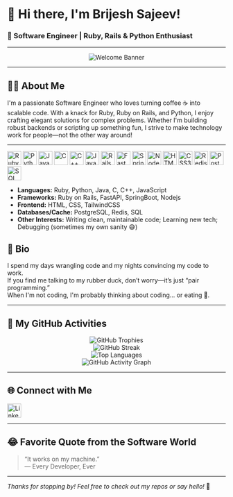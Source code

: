 # 👋 Hi there, I'm Brijesh Sajeev!

### 🚀 Software Engineer | Ruby, Rails & Python Enthusiast

---

<div align="center">
  <img src="https://capsule-render.vercel.app/api?type=waving&color=auto&height=120&section=header&text=Welcome!&fontAlign=50&fontAlignY=40&fontSize=40&desc=Glad%20You%27re%20Here!&descAlign=50&descAlignY=70" alt="Welcome Banner"/>
</div>

---

## 🧑‍💻 About Me

I'm a passionate Software Engineer who loves turning coffee ☕ into scalable code. With a knack for Ruby, Ruby on Rails, and Python, I enjoy crafting elegant solutions for complex problems. Whether I'm building robust backends or scripting up something fun, I strive to make technology work for people—not the other way around!

---

<p>
  <!-- Languages -->
  <img src="https://cdn.jsdelivr.net/gh/devicons/devicon/icons/ruby/ruby-original.svg" alt="Ruby" width="32" height="32"/>
  <img src="https://cdn.jsdelivr.net/gh/devicons/devicon/icons/python/python-original.svg" alt="Python" width="32" height="32"/>
  <img src="https://cdn.jsdelivr.net/gh/devicons/devicon/icons/java/java-original.svg" alt="Java" width="32" height="32"/>
  <img src="https://cdn.jsdelivr.net/gh/devicons/devicon/icons/c/c-original.svg" alt="C" width="32" height="32"/>
  <img src="https://cdn.jsdelivr.net/gh/devicons/devicon/icons/cplusplus/cplusplus-original.svg" alt="C++" width="32" height="32"/>
  <img src="https://cdn.jsdelivr.net/gh/devicons/devicon/icons/javascript/javascript-original.svg" alt="Javascript" width="32" height="32"/>
  <!-- Frameworks -->
  <img src="https://cdn.jsdelivr.net/gh/devicons/devicon/icons/rails/rails-plain.svg" alt="Rails" width="32" height="32"/>
  <img src="https://cdn.jsdelivr.net/gh/devicons/devicon/icons/fastapi/fastapi-original.svg" alt="FastAPI" width="32" height="32"/>
  <img src="https://cdn.jsdelivr.net/gh/devicons/devicon/icons/spring/spring-original.svg" alt="SpringBoot" width="32" height="32"/>
  <img src="https://cdn.jsdelivr.net/gh/devicons/devicon/icons/nodejs/nodejs-original.svg" alt="Nodejs" width="32" height="32"/>
  <!-- Web / Styling -->
  <img src="https://cdn.jsdelivr.net/gh/devicons/devicon/icons/html5/html5-original.svg" alt="HTML5" width="32" height="32"/>
  <img src="https://cdn.jsdelivr.net/gh/devicons/devicon/icons/css3/css3-original.svg" alt="CSS3" width="32" height="32"/>
  <!-- Databases / Caching -->
  <img src="https://cdn.jsdelivr.net/gh/devicons/devicon/icons/redis/redis-original.svg" alt="Redis" width="32" height="32"/>
  <img src="https://cdn.jsdelivr.net/gh/devicons/devicon/icons/postgresql/postgresql-original.svg" alt="PostgreSQL" width="32" height="32"/>
  <img src="https://cdn.jsdelivr.net/gh/devicons/devicon/icons/mysql/mysql-original.svg" alt="SQL" width="32" height="32"/>
</p>

- **Languages:** Ruby, Python, Java, C, C++, JavaScript
- **Frameworks:** Ruby on Rails, FastAPI, SpringBoot, Nodejs
- **Frontend:** HTML, CSS, TailwindCSS
- **Databases/Cache:** PostgreSQL, Redis, SQL
- **Other Interests:** Writing clean, maintainable code; Learning new tech; Debugging (sometimes my own sanity 😅)

## 🤹 Bio

I spend my days wrangling code and my nights convincing my code to work.  
If you find me talking to my rubber duck, don’t worry—it’s just “pair programming.”  
When I'm not coding, I'm probably thinking about coding... or eating 🍕.

---

## 🌟 My GitHub Activities

<p align="center">
  <img src="https://github-profile-trophy.vercel.app/?username=BrijeshSajeev&theme=tokyonight&margin-w=10&column=7" alt="GitHub Trophies" />
  <br>
  <img src="https://streak-stats.demolab.com/?user=BrijeshSajeev&theme=tokyonight" alt="GitHub Streak" />
  <br>
  <img src="https://github-readme-stats.vercel.app/api/top-langs/?username=BrijeshSajeev&layout=compact&theme=tokyonight" alt="Top Languages" />
  <br>
  <img src="https://github-readme-activity-graph.vercel.app/graph?username=BrijeshSajeev&theme=tokyo-night" alt="GitHub Activity Graph" />
</p>

---

## 🌐 Connect with Me

<a href="https://www.linkedin.com/in/brijesh-s-a-053aaa238/" target="_blank">
  <img src="https://cdn.jsdelivr.net/gh/devicons/devicon/icons/linkedin/linkedin-original.svg" width="32" height="32" alt="LinkedIn"/>
</a>

---

## 😂 Favorite Quote from the Software World

> “It works on my machine.”  
> — Every Developer, Ever

---

_Thanks for stopping by! Feel free to check out my repos or say hello!_ 👋
